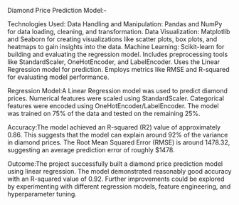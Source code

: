 Diamond Price Prediction Model:-

Technologies Used:
Data Handling and Manipulation: Pandas and NumPy for data loading, cleaning, and transformation.
Data Visualization: Matplotlib and Seaborn for creating visualizations like scatter plots, box plots, and heatmaps to gain insights into the data.
Machine Learning: Scikit-learn for building and evaluating the regression model.
Includes preprocessing tools like StandardScaler, OneHotEncoder, and LabelEncoder.
Uses the Linear Regression model for prediction.
Employs metrics like RMSE and R-squared for evaluating model performance.

Regression Model:A Linear Regression model was used to predict diamond prices.
Numerical features were scaled using StandardScaler.
Categorical features were encoded using OneHotEncoder/LabelEncoder.
The model was trained on 75% of the data and tested on the remaining 25%.

Accuracy:The model achieved an R-squared (R2) value of approximately 0.86. This suggests that the model can explain around 92% of the variance in diamond prices.
The Root Mean Squared Error (RMSE) is around 1478.32, suggesting an average prediction error of roughly $1478.

Outcome:The project successfully built a diamond price prediction model using linear regression.
The model demonstrated reasonably good accuracy with an R-squared value of 0.92.
Further improvements could be explored by experimenting with different regression models, feature engineering, and hyperparameter tuning.
